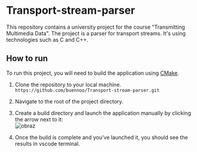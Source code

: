 # Transport-stream-parser
This repository contains a university project for the course "Transmitting Multimedia Data". The project is a parser for transport streams. It's using technologies such as C and C++.

## How to run
To run this project, you will need to build the application using [CMake](https://code.visualstudio.com/docs/cpp/cmake-linux).
1. Clone the repository to your local machine.<br>
`https://github.com/buennoo/Transport-stream-parser.git`

2. Navigate to the root of the project directory.
3. Create a build directory and launch the application manually by clicking the arrow next to it:<br>
  ![obraz](https://github.com/buennoo/Transport-stream-parser/assets/127790828/995a1dfa-86c5-4262-8cd6-180601506445)

4. Once the build is complete and you've launched it, you should see the results in vscode terminal.
